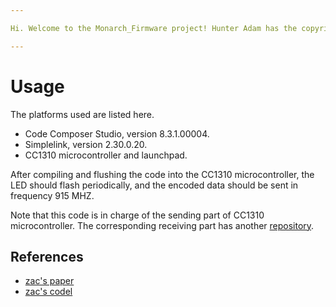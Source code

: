 ```yaml
---

Hi. Welcome to the Monarch_Firmware project! Hunter Adam has the copyright of the original [code](https://github.com/vha3/Monarch-Software/tree/vineyard) based on the EasyLink library. This project rewrote the radio library to support long-distance communication and other parts of the code roughly remain the same.

---
```


# Usage

The platforms used are listed here.
+ Code Composer Studio, version 8.3.1.00004.
+ Simplelink, version 2.30.0.20.
+ CC1310 microcontroller and launchpad.

After compiling and flushing the code into the CC1310 microcontroller, the LED should flash periodically, and the encoded data should be sent in frequency 915 MHZ. 

Note that this code is in charge of the sending part of CC1310 microcontroller. The corresponding receiving part has another [repository](https://github.com/Alpha-CubeSat/Monarch-Ground-Station).

## References
* [zac's paper](https://zacmanchester.github.io/docs/Zac_Manchester_PhD_Dissertation.pdf)
* [zac's codel](https://github.com/kicksat/arduino_sprite/blob/master/libraries/SpriteRadio/SpriteRadio.cpp)

